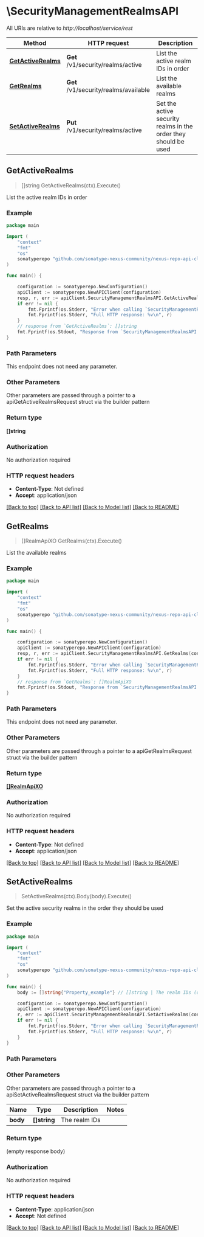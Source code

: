 # \SecurityManagementRealmsAPI

All URIs are relative to *http://localhost/service/rest*

Method | HTTP request | Description
------------- | ------------- | -------------
[**GetActiveRealms**](SecurityManagementRealmsAPI.md#GetActiveRealms) | **Get** /v1/security/realms/active | List the active realm IDs in order
[**GetRealms**](SecurityManagementRealmsAPI.md#GetRealms) | **Get** /v1/security/realms/available | List the available realms
[**SetActiveRealms**](SecurityManagementRealmsAPI.md#SetActiveRealms) | **Put** /v1/security/realms/active | Set the active security realms in the order they should be used



## GetActiveRealms

> []string GetActiveRealms(ctx).Execute()

List the active realm IDs in order

### Example

```go
package main

import (
	"context"
	"fmt"
	"os"
	sonatyperepo "github.com/sonatype-nexus-community/nexus-repo-api-client-go"
)

func main() {

	configuration := sonatyperepo.NewConfiguration()
	apiClient := sonatyperepo.NewAPIClient(configuration)
	resp, r, err := apiClient.SecurityManagementRealmsAPI.GetActiveRealms(context.Background()).Execute()
	if err != nil {
		fmt.Fprintf(os.Stderr, "Error when calling `SecurityManagementRealmsAPI.GetActiveRealms``: %v\n", err)
		fmt.Fprintf(os.Stderr, "Full HTTP response: %v\n", r)
	}
	// response from `GetActiveRealms`: []string
	fmt.Fprintf(os.Stdout, "Response from `SecurityManagementRealmsAPI.GetActiveRealms`: %v\n", resp)
}
```

### Path Parameters

This endpoint does not need any parameter.

### Other Parameters

Other parameters are passed through a pointer to a apiGetActiveRealmsRequest struct via the builder pattern


### Return type

**[]string**

### Authorization

No authorization required

### HTTP request headers

- **Content-Type**: Not defined
- **Accept**: application/json

[[Back to top]](#) [[Back to API list]](../README.md#documentation-for-api-endpoints)
[[Back to Model list]](../README.md#documentation-for-models)
[[Back to README]](../README.md)


## GetRealms

> []RealmApiXO GetRealms(ctx).Execute()

List the available realms

### Example

```go
package main

import (
	"context"
	"fmt"
	"os"
	sonatyperepo "github.com/sonatype-nexus-community/nexus-repo-api-client-go"
)

func main() {

	configuration := sonatyperepo.NewConfiguration()
	apiClient := sonatyperepo.NewAPIClient(configuration)
	resp, r, err := apiClient.SecurityManagementRealmsAPI.GetRealms(context.Background()).Execute()
	if err != nil {
		fmt.Fprintf(os.Stderr, "Error when calling `SecurityManagementRealmsAPI.GetRealms``: %v\n", err)
		fmt.Fprintf(os.Stderr, "Full HTTP response: %v\n", r)
	}
	// response from `GetRealms`: []RealmApiXO
	fmt.Fprintf(os.Stdout, "Response from `SecurityManagementRealmsAPI.GetRealms`: %v\n", resp)
}
```

### Path Parameters

This endpoint does not need any parameter.

### Other Parameters

Other parameters are passed through a pointer to a apiGetRealmsRequest struct via the builder pattern


### Return type

[**[]RealmApiXO**](RealmApiXO.md)

### Authorization

No authorization required

### HTTP request headers

- **Content-Type**: Not defined
- **Accept**: application/json

[[Back to top]](#) [[Back to API list]](../README.md#documentation-for-api-endpoints)
[[Back to Model list]](../README.md#documentation-for-models)
[[Back to README]](../README.md)


## SetActiveRealms

> SetActiveRealms(ctx).Body(body).Execute()

Set the active security realms in the order they should be used

### Example

```go
package main

import (
	"context"
	"fmt"
	"os"
	sonatyperepo "github.com/sonatype-nexus-community/nexus-repo-api-client-go"
)

func main() {
	body := []string{"Property_example"} // []string | The realm IDs (optional)

	configuration := sonatyperepo.NewConfiguration()
	apiClient := sonatyperepo.NewAPIClient(configuration)
	r, err := apiClient.SecurityManagementRealmsAPI.SetActiveRealms(context.Background()).Body(body).Execute()
	if err != nil {
		fmt.Fprintf(os.Stderr, "Error when calling `SecurityManagementRealmsAPI.SetActiveRealms``: %v\n", err)
		fmt.Fprintf(os.Stderr, "Full HTTP response: %v\n", r)
	}
}
```

### Path Parameters



### Other Parameters

Other parameters are passed through a pointer to a apiSetActiveRealmsRequest struct via the builder pattern


Name | Type | Description  | Notes
------------- | ------------- | ------------- | -------------
 **body** | **[]string** | The realm IDs | 

### Return type

 (empty response body)

### Authorization

No authorization required

### HTTP request headers

- **Content-Type**: application/json
- **Accept**: Not defined

[[Back to top]](#) [[Back to API list]](../README.md#documentation-for-api-endpoints)
[[Back to Model list]](../README.md#documentation-for-models)
[[Back to README]](../README.md)

